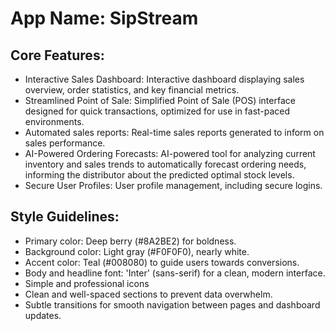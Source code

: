 # **App Name**: SipStream

## Core Features:

- Interactive Sales Dashboard: Interactive dashboard displaying sales overview, order statistics, and key financial metrics.
- Streamlined Point of Sale: Simplified Point of Sale (POS) interface designed for quick transactions, optimized for use in fast-paced environments.
- Automated sales reports: Real-time sales reports generated to inform on sales performance.
- AI-Powered Ordering Forecasts: AI-powered tool for analyzing current inventory and sales trends to automatically forecast ordering needs, informing the distributor about the predicted optimal stock levels.
- Secure User Profiles: User profile management, including secure logins.

## Style Guidelines:

- Primary color: Deep berry (#8A2BE2) for boldness.
- Background color: Light gray (#F0F0F0), nearly white.
- Accent color: Teal (#008080) to guide users towards conversions.
- Body and headline font: 'Inter' (sans-serif) for a clean, modern interface. 
- Simple and professional icons
- Clean and well-spaced sections to prevent data overwhelm.
- Subtle transitions for smooth navigation between pages and dashboard updates.